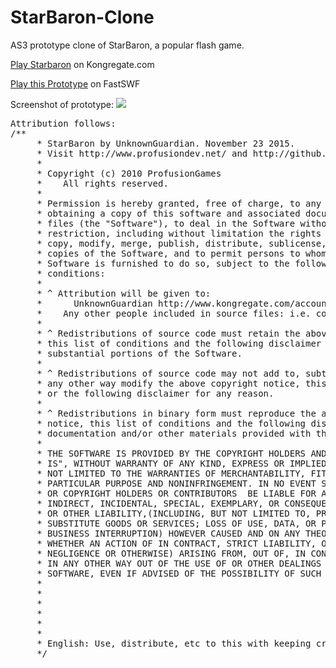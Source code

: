 # StarBaron-Clone
AS3 prototype clone of StarBaron, a popular flash game.

<a href="http://www.kongregate.com/games/alienpro/starbaron"> Play Starbaron</a> on Kongregate.com

<a href="http://www.fastswf.com/SAJJF4s"> Play this Prototype</a> on FastSWF

Screenshot of prototype:
<img src="http://i.imgur.com/gMuqPtn.png">

<pre>
Attribution follows:
/**
	 * StarBaron by UnknownGuardian. November 23 2015.
	 * Visit http://www.profusiondev.net/ and http://github.com/UnknownGuardian
	 *
	 * Copyright (c) 2010 ProfusionGames
	 *    All rights reserved.
	 *
	 * Permission is hereby granted, free of charge, to any person
	 * obtaining a copy of this software and associated documentation
	 * files (the "Software"), to deal in the Software without
	 * restriction, including without limitation the rights to use,
	 * copy, modify, merge, publish, distribute, sublicense, and/or sell
	 * copies of the Software, and to permit persons to whom the
	 * Software is furnished to do so, subject to the following
	 * conditions:
	 *
	 * ^ Attribution will be given to:
	 *  	UnknownGuardian http://www.kongregate.com/accounts/UnknownGuardian
	 *    Any other people included in source files: i.e. com.bit101.components' Minimal Comps, etc
	 *
	 * ^ Redistributions of source code must retain the above copyright notice,
	 * this list of conditions and the following disclaimer in all copies or
	 * substantial portions of the Software.
	 *
	 * ^ Redistributions of source code may not add to, subtract from, or in
	 * any other way modify the above copyright notice, this list of conditions,
	 * or the following disclaimer for any reason.
	 *
	 * ^ Redistributions in binary form must reproduce the above copyright
	 * notice, this list of conditions and the following disclaimer in the
	 * documentation and/or other materials provided with the distribution.
	 *
	 * THE SOFTWARE IS PROVIDED BY THE COPYRIGHT HOLDERS AND CONTRIBUTORS "AS
	 * IS", WITHOUT WARRANTY OF ANY KIND, EXPRESS OR IMPLIED, INCLUDING BUT
	 * NOT LIMITED TO THE WARRANTIES OF MERCHANTABILITY, FITNESS FOR A
	 * PARTICULAR PURPOSE AND NONINFRINGEMENT. IN NO EVENT SHALL THE AUTHORS
	 * OR COPYRIGHT HOLDERS OR CONTRIBUTORS  BE LIABLE FOR ANY CLAIM, DIRECT,
	 * INDIRECT, INCIDENTAL, SPECIAL, EXEMPLARY, OR CONSEQUENTIAL DAMAGES
	 * OR OTHER LIABILITY,(INCLUDING, BUT NOT LIMITED TO, PROCUREMENT OF
	 * SUBSTITUTE GOODS OR SERVICES; LOSS OF USE, DATA, OR PROFITS; OR
	 * BUSINESS INTERRUPTION) HOWEVER CAUSED AND ON ANY THEORY OF LIABILITY,
	 * WHETHER AN ACTION OF IN CONTRACT, STRICT LIABILITY, OR TORT (INCLUDING
	 * NEGLIGENCE OR OTHERWISE) ARISING FROM, OUT OF, IN CONNECTION OR
	 * IN ANY OTHER WAY OUT OF THE USE OF OR OTHER DEALINGS WITH THIS
	 * SOFTWARE, EVEN IF ADVISED OF THE POSSIBILITY OF SUCH DAMAGE.
	 * 
	 * 
	 * 
	 * 
	 * 
	 * 
	 * English: Use, distribute, etc to this with keeping credits and copyright
	 */
	 </pre>
